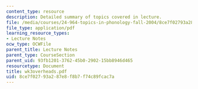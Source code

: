 ```yaml
---
content_type: resource
description: Detailed summary of topics covered in lecture.
file: /media/courses/24-964-topics-in-phonology-fall-2004/8ce7f02793a287e8f8b7f74c89fcac7a_wk3overheads.pdf
file_type: application/pdf
learning_resource_types:
- Lecture Notes
ocw_type: OCWFile
parent_title: Lecture Notes
parent_type: CourseSection
parent_uid: 93fb1201-3762-45b0-2902-15bb8946d465
resourcetype: Document
title: wk3overheads.pdf
uid: 8ce7f027-93a2-87e8-f8b7-f74c89fcac7a
---
```

